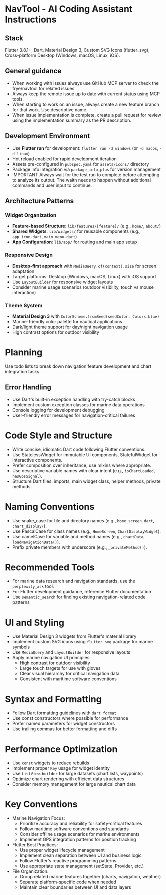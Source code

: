 # NavTool - AI Coding Assistant Instructions

## Stack

Flutter 3.8.1+, Dart, Material Design 3, Custom SVG Icons (flutter_svg), Cross-platform Desktop (Windows, macOS, Linux, iOS).

## General guidance
- When working with issues always use GitHub MCP server to check the frye/navtool for related issues.
- Always keep the remote issue up to date with current status using MCP tools.
- When starting to work on an issue, always create a new feature branch for that work. Use descriptive name.
- When issue implementation is complete, create a pull request for review using the implementation summary as the PR description.

## Development Environment

- Use **Flutter run** for development: `flutter run -d windows` (or `-d macos`, `-d linux`)
- Hot reload enabled for rapid development iteration
- Assets pre-configured in `pubspec.yaml` for `assets/icons/` directory
- Package info integration via `package_info_plus` for version management
- IMPORTANT Always wait for the test run to complete before attempting to analyze its output. The waitn needs to happen without additional commands and user input to continue.

## Architecture Patterns

### Widget Organization
- **Feature-based Structure**: `lib/features/[feature]/` (e.g., `home/`, `about/`)
- **Shared Widgets**: `lib/widgets/` for reusable components (e.g., `app_icon.dart`, `main_menu.dart`)
- **App Configuration**: `lib/app/` for routing and main app setup

### Responsive Design
- **Desktop-first approach** with `MediaQuery.of(context).size` for screen adaptation
- Target platforms: Desktop (Windows, macOS, Linux) with iOS support
- Use `LayoutBuilder` for responsive widget layouts
- Consider marine usage scenarios (outdoor visibility, touch vs mouse interaction)

### Theme System
- **Material Design 3** with `ColorScheme.fromSeed(seedColor: Colors.blue)`
- Marine-friendly color palette for nautical applications
- Dark/light theme support for day/night navigation usage
- High contrast options for outdoor visibility

# Planning

Use todo lists to break down navigation feature development and chart integration tasks.

## Error Handling

- Use Dart's built-in exception handling with try-catch blocks
- Implement custom exception classes for marine data operations
- Console logging for development debugging
- User-friendly error messages for navigation-critical failures

# Code Style and Structure

- Write concise, idiomatic Dart code following Flutter conventions.
- Use StatelessWidget for immutable UI components, StatefulWidget for interactive components.
- Prefer composition over inheritance; use mixins where appropriate.
- Use descriptive variable names with clear intent (e.g., `isChartLoaded`, `hasGpsSignal`).
- Structure Dart files: imports, main widget class, helper methods, private methods.

# Naming Conventions

- Use snake_case for file and directory names (e.g., `home_screen.dart`, `chart_display/`).
- Use PascalCase for class names (e.g., `HomeScreen`, `ChartDisplayWidget`).
- Use camelCase for variable and method names (e.g., `chartData`, `loadNavigationData()`).
- Prefix private members with underscore (e.g., `_privateMethod()`).

# Recommended Tools

- For marine data research and navigation standards, use the `perplexity_ask` tool.
- For Flutter development guidance, reference Flutter documentation
- Use `semantic_search` for finding existing navigation-related code patterns

# UI and Styling

- Use Material Design 3 widgets from Flutter's material library
- Implement custom SVG icons using `flutter_svg` package for marine symbols
- Use `MediaQuery` and `LayoutBuilder` for responsive layouts
- Apply marine navigation UI principles:
  - High contrast for outdoor visibility
  - Large touch targets for use with gloves
  - Clear visual hierarchy for critical navigation data
  - Consistent with maritime software conventions

# Syntax and Formatting

- Follow Dart formatting guidelines with `dart format`
- Use const constructors where possible for performance
- Prefer named parameters for widget constructors
- Use trailing commas for better formatting and diffs

# Performance Optimization

- Use `const` widgets to reduce rebuilds
- Implement proper `Key` usage for widget identity
- Use `ListView.builder` for large datasets (chart lists, waypoints)
- Optimize chart rendering with efficient data structures
- Consider memory management for large nautical chart data

# Key Conventions

- Marine Navigation Focus:
  - Prioritize accuracy and reliability for safety-critical features
  - Follow maritime software conventions and standards
  - Consider offline usage scenarios for marine environments
  - Implement GPS integration patterns for position tracking
- Flutter Best Practices:
  - Use proper widget lifecycle management
  - Implement clean separation between UI and business logic
  - Follow Flutter's reactive programming patterns
  - Use appropriate state management (setState, Provider, etc.)
- File Organization:
  - Group related marine features together (charts, navigation, weather)
  - Separate platform-specific code when needed
  - Maintain clear boundaries between UI and data layers
